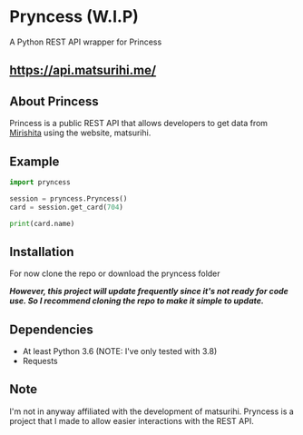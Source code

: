 # Pryncess (W.I.P)
A Python REST API wrapper for Princess
## https://api.matsurihi.me/

## About Princess
Princess is a public REST API that allows developers to get data from 
[Mirishita](https://www.project-imas.com/wiki/THE_iDOLM@STER_Million_Live!:_Theater_Days) 
using the website, matsurihi.

## Example
```py
import pryncess

session = pryncess.Pryncess()
card = session.get_card(704)

print(card.name)
```

## Installation
For now clone the repo or download the pryncess folder

***However, this project will update frequently since it's not ready for code use. 
So I recommend cloning the repo to make it simple to update.***

## Dependencies
- At least Python 3.6 (NOTE: I've only tested with 3.8)
- Requests

## Note
I'm not in anyway affiliated with the development of matsurihi. Pryncess is a project that I made to allow easier interactions with the REST API.
